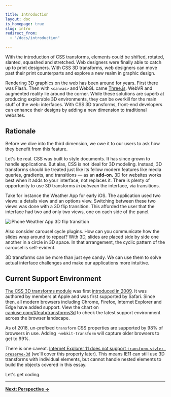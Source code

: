 ```yaml
---

title: Introduction
layout: doc
is_homepage: true
slug: intro
redirect_from:
  - "/docs/introduction"

---
```


With the introduction of CSS transforms, elements could be shifted, rotated, slanted, squashed and stretched. Web designers were finally able to catch up to print designers. With CSS 3D transforms, web designers can move past their print counterparts and explore a new realm in graphic design.

Rendering 3D graphics on the web has been around for years. First there was Flash. Then with  `<canvas>` and WebGL came [Three.js](https://threejs.org/). WebVR and augmented reality lie around the corner. While these solutions are superb at producing explorable 3D environments, they can be overkill for the main stuff of the web: interfaces. With CSS 3D transforms, front-end developers can enhance their designs by adding a new dimension to traditional websites.

## Rationale

Before we dive into the third dimension, we owe it to our users to ask how they benefit from this feature.

Let's be real. CSS was built to style documents. It has since grown to handle applications. But alas, CSS is not ideal for 3D modeling. Instead, 3D transforms should be treated just like its fellow modern features like media queries, gradients, and transitions — as an **add-on.** 3D for websites works best when it adds to your interface, not replaces it. There is plenty of opportunity to use 3D transforms _in between_ the interface, via transitions.

Take for instance the Weather App for early iOS. The application used two views: a details view and an options view. Switching between these two views was done with a 3D flip transition. This afforded the user that the interface had two and only two views, one on each side of the panel.

![iPhone Weather App 3D flip transition](../img/weather-app-transition.jpg)

Also consider carousel cycle plugins. How can you communicate how the slides wrap around to repeat? With 3D, slides are placed side by side one another in a circle in 3D space. In that arrangement, the cyclic pattern of the carousel is self-evident.

3D transforms can be more than just eye candy. We can use them to solve actual interface challenges and make our applications more intuitive.

## Current Support Environment

[The CSS 3D transforms module](https://www.w3.org/TR/css-transforms-1/) was first [introduced in 2009](https://www.w3.org/TR/2009/WD-css3-3d-transforms-20090320/). It was authored by members at Apple and was first supported by Safari. Since then, all modern browsers including Chrome, Firefox, Internet Explorer and Edge have added support. View the chart on [caniuse.com/#feat=transforms3d](https://caniuse.com/#feat=transforms3d) to check the latest support environment across the browser landscape.

As of 2018, un-prefixed `transform` CSS properties are supported by 98% of browsers in use. Adding `-webkit-transform` will capture older browsers to get to 99%.

There is one caveat. [Internet Explorer 11 does not support `transform-style: preserve-3d`](http://msdn.microsoft.com/en-us/library/ie/hh673529%28v=vs.85%29.aspx#the_ms_transform_style_property) (we'll cover this property later). This means IE11 can still use 3D transforms with individual elements, but cannot handle nested elements to build the objects covered in this essay.

Let's get coding.

* * *

[**Next: Perspective &rarr;**](perspective)
